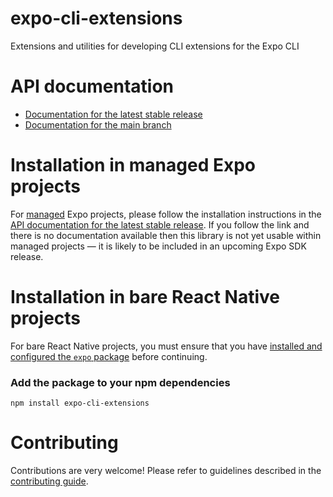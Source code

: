 # expo-cli-extensions

Extensions and utilities for developing CLI extensions for the Expo CLI

# API documentation

- [Documentation for the latest stable release](https://docs.expo.dev/versions/latest/sdk/cli-extensions/)
- [Documentation for the main branch](https://docs.expo.dev/versions/unversioned/sdk/cli-extensions/)

# Installation in managed Expo projects

For [managed](https://docs.expo.dev/archive/managed-vs-bare/) Expo projects, please follow the installation instructions in the [API documentation for the latest stable release](#api-documentation). If you follow the link and there is no documentation available then this library is not yet usable within managed projects &mdash; it is likely to be included in an upcoming Expo SDK release.

# Installation in bare React Native projects

For bare React Native projects, you must ensure that you have [installed and configured the `expo` package](https://docs.expo.dev/bare/installing-expo-modules/) before continuing.

### Add the package to your npm dependencies

```
npm install expo-cli-extensions
```




# Contributing

Contributions are very welcome! Please refer to guidelines described in the [contributing guide]( https://github.com/expo/expo#contributing).
